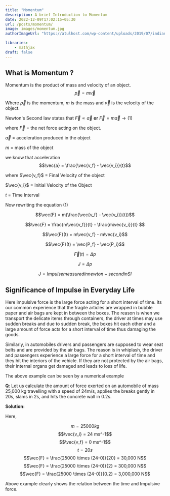 ```yaml
---
title: "Momentum"
description: A brief Introduction to Momentum
date: 2022-12-09T17:02:15+05:30
url: /posts/momentum/
image: images/momentum.jpg
authorImageUrl: "https://atulhost.com/wp-content/uploads/2019/07/indian-flag-full-hd-tricolour-flag-of-india-waving.jpg"

libraries:
    - mathjax
draft: false
---
```

## What is Momentum ?
Momentum is the product of mass and velocity of an object. 
$$\vec{p} = m\vec{v} $$

Where $\vec{p}$ is the momentum, $m$ is the mass and $\vec{v}$ is the velocity of the object.

Newton's Second law states that $\vec{F} \propto \vec{a}$ **or** $\vec{F} = m\vec{a} \to (1)$

where $\vec{F}$ = the net force acting on the object.

$\vec{a}$ = acceleration produced in the object

$m$ = mass of the object 

we know that acceleration $$\vec{a} = \frac{\vec{v_f} - \vec{v_i}}{t}$$

where $\vec{v_f}$ = Final Velocity of the object 

$\vec{v_i}$ = Initial Velocity of the Object

$t$ = Time Interval

Now rewriting the equation (1)

$$\vec{F} = m(\frac{\vec{v_f} - \vec{v_i}}{t})$$

$$\vec{F} = \frac{m\vec{v_f}}{t} - \frac{m\vec{v_i}}{t} $$

$$\vec{F}(t) = m\vec{v_f} - m\vec{v_i}$$

$$\vec{F}(t) = \vec{P_f} - \vec{P_i}$$

$$\vec{F}(t) = \Delta p$$

$$J = \Delta p$$

$$J = Impulse measured in newton - second in SI$$


## Significance of Impulse in Everyday Life

Here impulsive force is the large force acting for a short interval of time.
Its our common experience that the fragile articles are wrapped in bubble paper and air bags are kept in between the boxes. The reason is when we transport the delicate items through containers, the driver at times may use sudden breaks and due to sudden break, the boxes hit each other and a large amount of force acts for a short interval of time thus damaging the goods.

Similarly, in automobiles drivers and passengers are supposed to wear seat belts and are provided by the air bags. The reason is in whiplash, the driver and passengers experience a large force for a short interval of time and they hit the interiors of the vehicle. If they are not protected by the air bags, their internal organs get damaged and leads to loss of life.

The above example can be seen by a numerical example

**Q**: Let us calculate the amount of force exerted on an automobile of mass 25,000 kg travelling with a speed of 24m/s, applies the breaks gently in 20s, slams in 2s, and hits the concrete wall in 0.2s.

**Solution:**

Here,

$$m = 25000 kg$$
$$\vec{v_i} = 24 ms^-1$$
$$\vec{v_f} = 0 ms^-1$$
$$t = 20s$$
$$\vec{F} = \frac{25000 \times (24-0)}{20} = 30,000 N$$
$$\vec{F} = \frac{25000 \times (24-0)}{2} = 300,000 N$$
$$\vec{F} = \frac{25000 \times (24-0)}{0.2} = 3,000,000 N$$


Above example clearly shows the relation between the time and Impulsive force.
